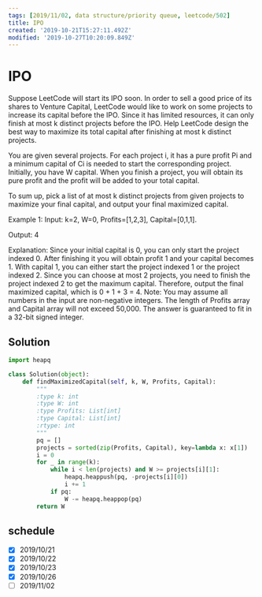 ```yaml
---
tags: [2019/11/02, data structure/priority queue, leetcode/502]
title: IPO
created: '2019-10-21T15:27:11.492Z'
modified: '2019-10-27T10:20:09.849Z'
---
```


# IPO

Suppose LeetCode will start its IPO soon. In order to sell a good price of its shares to Venture Capital, LeetCode would like to work on some projects to increase its capital before the IPO. Since it has limited resources, it can only finish at most k distinct projects before the IPO. Help LeetCode design the best way to maximize its total capital after finishing at most k distinct projects.

You are given several projects. For each project i, it has a pure profit Pi and a minimum capital of Ci is needed to start the corresponding project. Initially, you have W capital. When you finish a project, you will obtain its pure profit and the profit will be added to your total capital.

To sum up, pick a list of at most k distinct projects from given projects to maximize your final capital, and output your final maximized capital.

Example 1:
Input: k=2, W=0, Profits=[1,2,3], Capital=[0,1,1].

Output: 4

Explanation: Since your initial capital is 0, you can only start the project indexed 0.
             After finishing it you will obtain profit 1 and your capital becomes 1.
             With capital 1, you can either start the project indexed 1 or the project indexed 2.
             Since you can choose at most 2 projects, you need to finish the project indexed 2 to get the maximum capital.
             Therefore, output the final maximized capital, which is 0 + 1 + 3 = 4.
Note:
You may assume all numbers in the input are non-negative integers.
The length of Profits array and Capital array will not exceed 50,000.
The answer is guaranteed to fit in a 32-bit signed integer.


## Solution

```python
import heapq

class Solution(object):
    def findMaximizedCapital(self, k, W, Profits, Capital):
        """
        :type k: int
        :type W: int
        :type Profits: List[int]
        :type Capital: List[int]
        :rtype: int
        """
        pq = []
        projects = sorted(zip(Profits, Capital), key=lambda x: x[1])
        i = 0
        for _ in range(k):
            while i < len(projects) and W >= projects[i][1]:
                heapq.heappush(pq, -projects[i][0])
                i += 1
            if pq:
                W -= heapq.heappop(pq)
        return W

```

## schedule

* [x] 2019/10/21
* [x] 2019/10/22
* [x] 2019/10/23
* [x] 2019/10/26
* [ ] 2019/11/02
